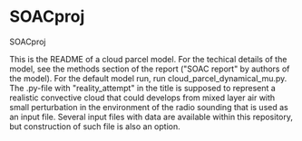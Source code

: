 # SOACproj
SOACproj

This is the README of a cloud parcel model. For the techical details of the model, see the methods section of the report ("SOAC report" by authors of the model). For the default model run, run cloud_parcel_dynamical_mu.py.
The .py-file with "reality_attempt" in the title is supposed to represent a realistic convective cloud that could develops from mixed layer air with small perturbation in the environment of the radio sounding that is used as an input file. Several input files with data are available within this repository, but construction of such file is also an option. 
